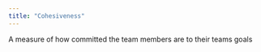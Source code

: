 ```yaml
---
title: "Cohesiveness"
---
```

A measure of how committed the team members are to their teams goals

